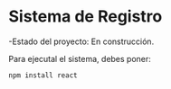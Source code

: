 <h1>Sistema de Registro</h1>
-Estado del proyecto: En construcción.

Para ejecutal el sistema, debes poner:

```npm install react ```
